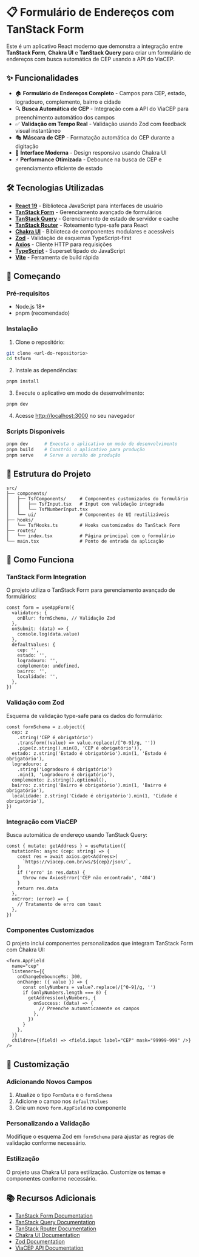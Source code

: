 # 📋 Formulário de Endereços com TanStack Form

Este é um aplicativo React moderno que demonstra a integração entre **TanStack Form**, **Chakra UI** e **TanStack Query** para criar um formulário de endereços com busca automática de CEP usando a API do ViaCEP.

## ✨ Funcionalidades

- 🏠 **Formulário de Endereços Completo** - Campos para CEP, estado, logradouro, complemento, bairro e cidade
- 🔍 **Busca Automática de CEP** - Integração com a API do ViaCEP para preenchimento automático dos campos
- ✅ **Validação em Tempo Real** - Validação usando Zod com feedback visual instantâneo
- 🎭 **Máscara de CEP** - Formatação automática do CEP durante a digitação
- 🎨 **Interface Moderna** - Design responsivo usando Chakra UI
- ⚡ **Performance Otimizada** - Debounce na busca de CEP e gerenciamento eficiente de estado

## 🛠️ Tecnologias Utilizadas

- **[React 19](https://react.dev/)** - Biblioteca JavaScript para interfaces de usuário
- **[TanStack Form](https://tanstack.com/form)** - Gerenciamento avançado de formulários
- **[TanStack Query](https://tanstack.com/query)** - Gerenciamento de estado de servidor e cache
- **[TanStack Router](https://tanstack.com/router)** - Roteamento type-safe para React
- **[Chakra UI](https://chakra-ui.com/)** - Biblioteca de componentes modulares e acessíveis
- **[Zod](https://zod.dev/)** - Validação de esquemas TypeScript-first
- **[Axios](https://axios-http.com/)** - Cliente HTTP para requisições
- **[TypeScript](https://www.typescriptlang.org/)** - Superset tipado do JavaScript
- **[Vite](https://vitejs.dev/)** - Ferramenta de build rápida

## 🚀 Começando

### Pré-requisitos

- Node.js 18+
- pnpm (recomendado)

### Instalação

1. Clone o repositório:

```bash
git clone <url-do-repositorio>
cd tsform
```

2. Instale as dependências:

```bash
pnpm install
```

3. Execute o aplicativo em modo de desenvolvimento:

```bash
pnpm dev
```

4. Acesse [http://localhost:3000](http://localhost:3000) no seu navegador

### Scripts Disponíveis

```bash
pnpm dev      # Executa o aplicativo em modo de desenvolvimento
pnpm build    # Constrói o aplicativo para produção
pnpm serve    # Serve a versão de produção
```

## 📁 Estrutura do Projeto

```
src/
├── components/
│   ├── TsfComponents/     # Componentes customizados do formulário
│   │   ├── TsfInput.tsx   # Input com validação integrada
│   │   └── TsfNumberInput.tsx
│   └── ui/                # Componentes de UI reutilizáveis
├── hooks/
│   └── TsfHooks.ts        # Hooks customizados do TanStack Form
├── routes/
│   └── index.tsx          # Página principal com o formulário
└── main.tsx               # Ponto de entrada da aplicação
```

## 🎯 Como Funciona

### TanStack Form Integration

O projeto utiliza o TanStack Form para gerenciamento avançado de formulários:

```tsx
const form = useAppForm({
  validators: {
    onBlur: formSchema, // Validação Zod
  },
  onSubmit: (data) => {
    console.log(data.value)
  },
  defaultValues: {
    cep: '',
    estado: '',
    logradouro: '',
    complemento: undefined,
    bairro: '',
    localidade: '',
  },
})
```

### Validação com Zod

Esquema de validação type-safe para os dados do formulário:

```tsx
const formSchema = z.object({
  cep: z
    .string('CEP é obrigatório')
    .transform((value) => value.replace(/[^0-9]/g, ''))
    .pipe(z.string().min(8, 'CEP é obrigatório')),
  estado: z.string('Estado é obrigatório').min(1, 'Estado é obrigatório'),
  logradouro: z
    .string('Logradouro é obrigatório')
    .min(1, 'Logradouro é obrigatório'),
  complemento: z.string().optional(),
  bairro: z.string('Bairro é obrigatório').min(1, 'Bairro é obrigatório'),
  localidade: z.string('Cidade é obrigatório').min(1, 'Cidade é obrigatório'),
})
```

### Integração com ViaCEP

Busca automática de endereço usando TanStack Query:

```tsx
const { mutate: getAddress } = useMutation({
  mutationFn: async (cep: string) => {
    const res = await axios.get<Address>(
      `https://viacep.com.br/ws/${cep}/json/`,
    )
    if ('erro' in res.data) {
      throw new AxiosError('CEP não encontrado', '404')
    }
    return res.data
  },
  onError: (error) => {
    // Tratamento de erro com toast
  },
})
```

### Componentes Customizados

O projeto inclui componentes personalizados que integram TanStack Form com Chakra UI:

```tsx
<form.AppField
  name="cep"
  listeners={{
    onChangeDebounceMs: 300,
    onChange: ({ value }) => {
      const onlyNumbers = value?.replace(/[^0-9]/g, '')
      if (onlyNumbers.length === 8) {
        getAddress(onlyNumbers, {
          onSuccess: (data) => {
            // Preenche automaticamente os campos
          },
        })
      }
    },
  }}
  children={(field) => <field.input label="CEP" mask="99999-999" />}
/>
```

## 🔧 Customização

### Adicionando Novos Campos

1. Atualize o tipo `FormData` e o `formSchema`
2. Adicione o campo nos `defaultValues`
3. Crie um novo `form.AppField` no componente

### Personalizando a Validação

Modifique o esquema Zod em `formSchema` para ajustar as regras de validação conforme necessário.

### Estilização

O projeto usa Chakra UI para estilização. Customize os temas e componentes conforme necessário.

## 📚 Recursos Adicionais

- [TanStack Form Documentation](https://tanstack.com/form)
- [TanStack Query Documentation](https://tanstack.com/query)
- [TanStack Router Documentation](https://tanstack.com/router)
- [Chakra UI Documentation](https://chakra-ui.com/)
- [Zod Documentation](https://zod.dev/)
- [ViaCEP API Documentation](https://viacep.com.br/)
